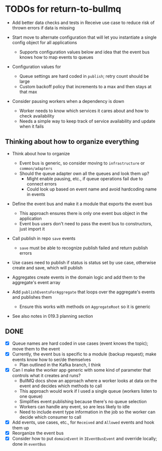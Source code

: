 # TODOs for return-to-bullmq

-  Add better data checks and tests in Receive use case to reduce risk of thrown errors if data is missing

-  Start move to alternate configuration that will let you instantiate a single config object for all applications
   -  Supports configuration values below and idea that the event bus knows how to map events to queues
-  Configuration values for
   -  Queue settings are hard coded in `publish`; retry count should be large
   -  Custom backoff policy that increments to a max and then stays at that max
-  Consider pausing workers when a dependency is down
   -  Worker needs to know which services it cares about and how to check availability
   -  Needs a simple way to keep track of service availability and update when it fails

## Thinking about how to organize everything

-  Think about how to organize

   -  Event bus is generic, so consider moving to `infrastructure` or `common/adapters`
   -  Should the queue adapter own all the queues and look them up?
      -  Might enable pausing, etc., if queue operations fail due to connect errors
      -  Could look up based on event name and avoid hardcoding name in events

-  Define the event bus and make it a module that exports the event bus
   -  This approach ensures there is only one event bus object in the application
   -  Event bus users don't need to pass the event bus to constructors, just import it
-  Call publish in repo `save` events
   -  `save` must be able to recognize publish failed and return publish errors
-  Use cases need to publish if status is status set by use case, otherwise create and save, which will publish
-  Aggregates create events in the domain logic and add them to the aggregate's event array
-  Add `publishEventsForAggregate` that loops over the aggregate's events and publishes them
   -  Ensure this works with methods on `AggregateRoot` so it is generic
-  See also notes in 019.3 planning section

## DONE

-  [x] Queue names are hard coded in use cases (event knows the topic); move them to the event
-  [x] Currently, the event bus is specific to a module (backup request); make events know how to ser/de themselves
   -  Plan outlined in the Kafka branch, I think
-  [x] Can I make the worker app generic with some kind of parameter that controls what it creates and runs?
   -  BullMQ docs show an approach where a worker looks at data on the event and decides which methods to call
   -  This approach would work if I used a single queue (workers listen to one queue)
   -  Simplifies event publishing because there's no queue selection
   -  Workers can handle any event, so are less likely to idle
   -  Need to include event type information in the job so the worker can decide which consumer to call
-  [x] Add events, use cases, etc., for `Received` and `Allowed` events and hook them up
-  [x] Reorganize the event bus
-  [x] Consider how to put `domainEvent` in `IEventBusEvent` and override locally; done in `eventBus`
